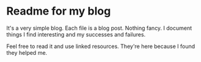 # Readme for my blog

It's a very simple blog. Each file is a blog post. Nothing fancy. I document 
things I find interesting and my successes and failures. 
  
Feel free to read it and use linked resources. They're here because I found 
they helped me. 
